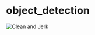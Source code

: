 # object_detection

![Clean and Jerk](https://github.com/Ortgies/object_detection/blob/main/graphics/video_3_f%20.gif)
